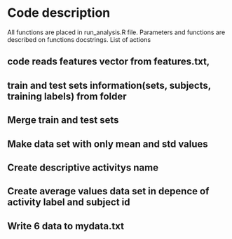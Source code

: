 # Code description

All functions are placed in run_analysis.R file.
Parameters and functions are described on functions docstrings.
List of actions
## code reads features vector from features.txt, 
## train and test sets information(sets, subjects, training labels) from folder
## Merge train and test sets
## Make data set with only mean and std values  
## Create descriptive activitys name
## Create average values data set in depence of activity label and subject id
## Write 6 data to mydata.txt
